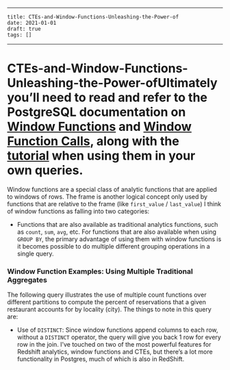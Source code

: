 
---
    title: CTEs-and-Window-Functions-Unleashing-the-Power-of
    date: 2021-01-01    
    draft: true
    tags: []
---
# CTEs-and-Window-Functions-Unleashing-the-Power-ofUltimately you’ll need to read and refer to the PostgreSQL documentation on [Window Functions](http://www.postgresql.org/docs/8.4/static/functions-window.html) and [Window Function Calls](http://www.postgresql.org/docs/8.4/static/sql-expressions.html#SYNTAX-WINDOW-FUNCTIONS), along with the [tutorial](http://www.postgresql.org/docs/8.4/static/tutorial-window.html) when using them in your own queries.
Window functions are a special class of analytic functions that are applied to windows of rows.
The frame is another logical concept only used by functions that are relative to the frame (like `first_value` / `last_value`)
I think of window functions as falling into two categories:
- Functions that are also available as traditional analytics functions, such as `count`, `sum`, `avg`, etc.
For functions that are also available when using `GROUP BY`, the primary advantage of using them with window functions is it becomes possible to do multiple different grouping operations in a single query.
### Window Function Examples: Using Multiple Traditional Aggregates
The following query illustrates the use of multiple count functions over different partitions to compute the percent of reservations that a given restaurant accounts for by locality (city).
The things to note in this query are:
- Use of `DISTINCT`: Since window functions append columns to each row, without a `DISTINCT` operator, the query will give you back 1 row for every row in the join.
I’ve touched on two of the most powerful features for Redshift analytics, window functions and CTEs, but there’s a lot more functionality in Postgres, much of which is also in RedShift.
